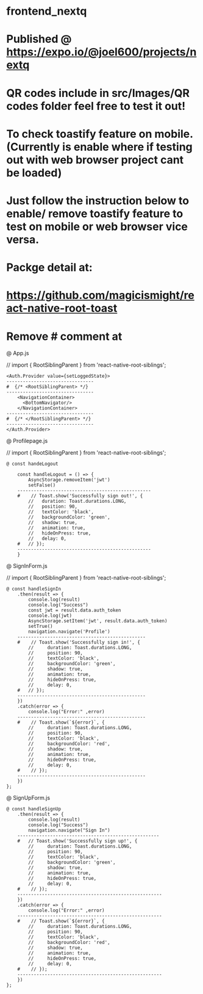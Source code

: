 # frontend_nextq

# Published @ https://expo.io/@joel600/projects/nextq
# QR codes include in src/Images/QR codes folder feel free to test it out!

# To check toastify feature on mobile. (Currently is enable where if testing out with web browser project cant be loaded)
# Just follow the instruction below to enable/ remove toastify feature to test on mobile or web browser vice versa.

# Packge detail at:
# https://github.com/magicismight/react-native-root-toast

# Remove # comment at

@ App.js 

// import { RootSiblingParent } from 'react-native-root-siblings';
            
    <Auth.Provider value={setLoggedState}>
    --------------------------------
    #  {/* <RootSiblingParent> */}
    --------------------------------
        <NavigationContainer>
          <BottomNavigator/>
        </NavigationContainer>
    --------------------------------
    #  {/* </RootSiblingParent> */}
    --------------------------------
    </Auth.Provider>


@ Profilepage.js

// import { RootSiblingParent } from 'react-native-root-siblings';

    @ const handeLogout

        const handleLogout = () => {
            AsyncStorage.removeItem('jwt')
            setFalse()
        -------------------------------------------------    
        #    // Toast.show('Successfully sign out!', {
            //   duration: Toast.durations.LONG,
            //   position: 90,
            //   textColor: 'black',
            //   backgroundColor: 'green',
            //   shadow: true,
            //   animation: true,
            //   hideOnPress: true,
            //   delay: 0,
        #   // });
        -------------------------------------------------
        }

@ SignInForm.js

// import { RootSiblingParent } from 'react-native-root-siblings';

    @ const handleSignIn
        .then(result => {
            console.log(result)
            console.log("Success")
            const jwt = result.data.auth_token
            console.log(jwt)
            AsyncStorage.setItem('jwt', result.data.auth_token)
            setTrue()
            navigation.navigate('Profile')
        -----------------------------------------------
        #    // Toast.show('Successfully sign in!', {
            //     duration: Toast.durations.LONG,
            //     position: 90,
            //     textColor: 'black',
            //     backgroundColor: 'green',
            //     shadow: true,
            //     animation: true,
            //     hideOnPress: true,
            //     delay: 0,
        #   // });
        -----------------------------------------------
        })
        .catch(error => {
            console.log("Error:" ,error)
        -----------------------------------------------
        #    // Toast.show(`${error}`, {
            //     duration: Toast.durations.LONG,
            //     position: 90,
            //     textColor: 'black',
            //     backgroundColor: 'red',
            //     shadow: true,
            //     animation: true,
            //     hideOnPress: true,
            //     delay: 0,
        #    // });
        -----------------------------------------------
        })
    };

@ SignUpForm.js

    @ const handleSignUp
        .then(result => {
            console.log(result)
            console.log("Success")
            navigation.navigate("Sign In")
        ----------------------------------------------------
        #   // Toast.show('Successfully sign up!', {
            //     duration: Toast.durations.LONG,
            //     position: 90,
            //     textColor: 'black',
            //     backgroundColor: 'green',
            //     shadow: true,
            //     animation: true,
            //     hideOnPress: true,
            //     delay: 0,
        #    // });
        -----------------------------------------------------
        })
        .catch(error => {
            console.log("Error:" ,error)
        -----------------------------------------------------
        #    // Toast.show(`${error}`, {
            //     duration: Toast.durations.LONG,
            //     position: 90,
            //     textColor: 'black',
            //     backgroundColor: 'red',
            //     shadow: true,
            //     animation: true,
            //     hideOnPress: true,
            //     delay: 0,
        #    // });
        -----------------------------------------------------
        })
    };